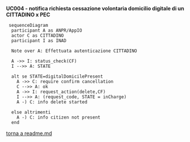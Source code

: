 **UC004 - notifica richiesta cessazione volontaria domicilio digitale di un CITTADINO x PEC**

```mermaid
 sequenceDiagram
  participant A as ANPR/AppIO
  actor C as CITTADINO
  participant I as INAD

  Note over A: Effettuata autenticazione CITTADINO

  A ->> I: status_check(CF)
  I -->> A: STATE

  alt se STATE=digitalDomicilePresent 
    A ->> C: require confirm cancellation
    C -->> A: ok
    A ->> I: request_action(delete,CF)
    I -->> A: (request_code, STATE = inCharge)
    A -) C: info delete started
  
  else altrimenti
    A -) C: info citizen not present
  end
```


[torna a readme.md](../readme.md)